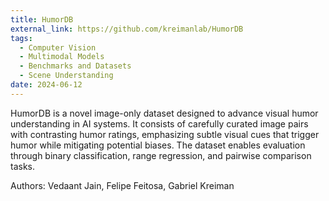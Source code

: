 ```yaml
---
title: HumorDB
external_link: https://github.com/kreimanlab/HumorDB
tags:
  - Computer Vision
  - Multimodal Models
  - Benchmarks and Datasets
  - Scene Understanding
date: 2024-06-12
---
```


HumorDB is a novel image-only dataset designed to advance visual humor understanding in AI systems. It consists of carefully curated image pairs with contrasting humor ratings, emphasizing subtle visual cues that trigger humor while mitigating potential biases. The dataset enables evaluation through binary classification, range regression, and pairwise comparison tasks.

Authors: Vedaant Jain, Felipe Feitosa, Gabriel Kreiman


<!--more-->
